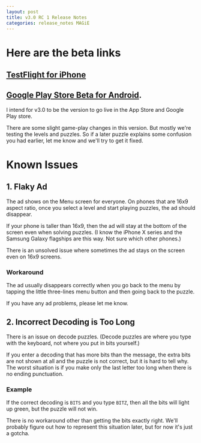 ```yaml
---
layout: post
title: v3.0 RC 1 Release Notes
categories: release_notes MAGiE
---
```


# Here are the beta links
## [TestFlight for iPhone](https://testflight.apple.com/join/obsIYcRN)

## [Google Play Store Beta for Android](https://play.google.com/apps/testing/com.corporealabstract.magie).

I intend for v3.0 to be the version to go live in the App Store and Google Play store.

There are some slight game-play changes in this version. But mostly we're testing the levels and puzzles. So if a later puzzle explains some confusion you had earlier, let me know and we'll try to get it fixed.


Known Issues
============

## 1. Flaky Ad

The ad shows on the Menu screen for everyone. On phones that are 16x9 aspect ratio, once you select a level and start playing puzzles, the ad should disappear.

If your phone is taller than 16x9, then the ad will stay at the bottom of the screen even when solving puzzles. (I know the iPhone X series and the Samsung Galaxy flagships are this way. Not sure which other phones.)
   
There is an unsolved issue where sometimes the ad stays on the screen even on 16x9 screens.

### Workaround
The ad usually disappears correctly when you go back to the menu by tapping the little three-lines menu button and then going back to the puzzle.

If you have any ad problems, please let me know.

## 2. Incorrect Decoding is Too Long

There is an issue on decode puzzles. (Decode puzzles are where you type with the keyboard, not where you put in bits yourself.)

If you enter a decoding that has more bits than the message, the extra bits are not shown at all and the puzzle is not correct, but it is hard to tell why. The worst situation is if you make only the last letter too long when there is no ending punctuation.

### Example

If the correct decoding is `BITS`
and you type `BITZ`, then all the bits will light up green, but the puzzle will not win.

There is no workaround other than getting the bits exactly right. We'll probably figure out how to represent this situation later, but for now it's just a gotcha.
